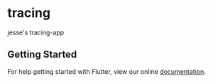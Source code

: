 # tracing

jesse&#x27;s tracing-app

## Getting Started

For help getting started with Flutter, view our online
[documentation](https://flutter.io/).
